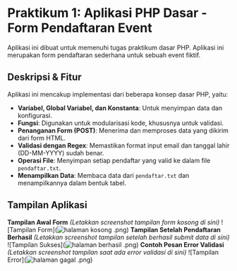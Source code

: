 # Praktikum 1: Aplikasi PHP Dasar - Form Pendaftaran Event
Aplikasi ini dibuat untuk memenuhi tugas praktikum dasar PHP. Aplikasi ini
merupakan form pendaftaran sederhana untuk sebuah event fiktif.
## Deskripsi & Fitur
Aplikasi ini mencakup implementasi dari beberapa konsep dasar PHP, yaitu:
- **Variabel, Global Variabel, dan Konstanta**: Untuk menyimpan data dan
konfigurasi.
- **Fungsi**: Digunakan untuk modularisasi kode, khususnya untuk validasi.
- **Penanganan Form (POST)**: Menerima dan memproses data yang dikirim dari
form HTML.
- **Validasi dengan Regex**: Memastikan format input email dan tanggal
lahir (DD-MM-YYYY) sudah benar.
- **Operasi File**: Menyimpan setiap pendaftar yang valid ke dalam file
`pendaftar.txt`.
- **Menampilkan Data**: Membaca data dari `pendaftar.txt` dan
menampilkannya dalam bentuk tabel.
## Tampilan Aplikasi
**Tampilan Awal Form**
*(Letakkan screenshot tampilan form kosong di sini)*
![Tampilan Form](![halaman kosong](https://github.com/user-attachments/assets/af89f42b-70c4-4420-baa6-49a2a68f75ae)
.png)
**Tampilan Setelah Pendaftaran Berhasil**
*(Letakkan screenshot tampilan setelah berhasil submit data di sini)*
![Tampilan Sukses](![halaman berhasil](https://github.com/user-attachments/assets/5de38698-d0ad-401b-8d2d-57a45e2f5ff3)
.png)
**Contoh Pesan Error Validasi**
*(Letakkan screenshot tampilan saat ada error validasi di sini)*
![Tampilan Error](![halaman gagal](https://github.com/user-attachments/assets/b6f9b812-cb1f-462b-9122-0ab09943eca0)
.png)
